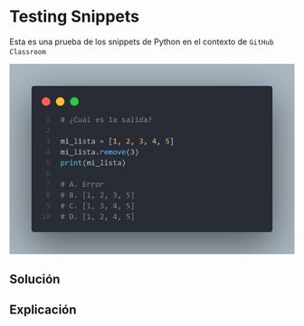 # Testing Snippets

Esta es una prueba de los snippets de Python en el contexto de `GitHub Classroom`

![snippet0](00testSnippets.png)

## Solución


## Explicación

